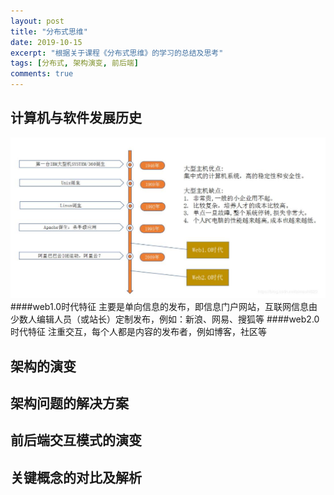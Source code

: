 ```yaml
---
layout: post
title: "分布式思维"
date: 2019-10-15
excerpt: "根据关于课程《分布式思维》的学习的总结及思考"
tags: [分布式, 架构演变, 前后端]
comments: true
---
```


## 计算机与软件发展历史
![计算机与软件反正历史](../images/20191015-distributed-web-history.jpg)
####web1.0时代特征
主要是单向信息的发布，即信息门户网站，互联网信息由少数人编辑人员（或站长）定制发布，例如：新浪、网易、搜狐等
####web2.0时代特征
注重交互，每个人都是内容的发布者，例如博客，社区等

## 架构的演变


## 架构问题的解决方案

## 前后端交互模式的演变

## 关键概念的对比及解析
